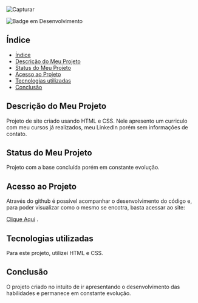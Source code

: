 ![Capturar](https://user-images.githubusercontent.com/110137051/186449073-76ad3647-21e2-46aa-bc7c-18490a8f7c9b.PNG)

![Badge em Desenvolvimento](http://img.shields.io/static/v1?label=STATUS&message=EM%20DESENVOLVIMENTO&color=GREEN&style=for-the-badge)

## Índice 

* [Índice](#índice)
* [Descrição do Meu Projeto](#descrição-do-meu-projeto)
* [Status do Meu Projeto](#status-do-meu-projeto)
* [Acesso ao Projeto](#acesso-ao-projeto)
* [Tecnologias utilizadas](#tecnologias-utilizadas)
* [Conclusão](#conclusão)

## Descrição do Meu Projeto

Projeto de site criado usando HTML e CSS. Nele apresento um curriculo com meu cursos já realizados, meu LinkedIn porém sem informações de contato.

## Status do Meu Projeto

Projeto com a base concluída porém em constante evolução.

## Acesso ao Projeto

Através do github é possível acompanhar o desenvolvimento do código e, para poder visualizar como o mesmo se encotra, basta acessar ao site:

[Clique Aqui](https://alinegarbato.github.io) .

## Tecnologias utilizadas

Para este projeto, utilizei HTML e CSS.

## Conclusão

O projeto criado no intuito de ir apresentando o desenvolvimento das habilidades e permanece em constante evolução.
